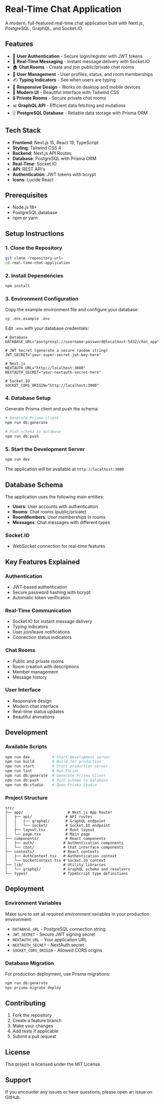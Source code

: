 # Real-Time Chat Application

A modern, full-featured real-time chat application built with Next.js, PostgreSQL, GraphQL, and Socket.IO.

## Features

- 🔐 **User Authentication** - Secure login/register with JWT tokens
- 💬 **Real-Time Messaging** - Instant message delivery with Socket.IO
- 🏠 **Chat Rooms** - Create and join public/private chat rooms
- 👥 **User Management** - User profiles, status, and room memberships
- ✍️ **Typing Indicators** - See when users are typing
- 📱 **Responsive Design** - Works on desktop and mobile devices
- 🎨 **Modern UI** - Beautiful interface with Tailwind CSS
- 🔒 **Private Rooms** - Secure private chat rooms
- 📊 **GraphQL API** - Efficient data fetching and mutations
- 🗄️ **PostgreSQL Database** - Reliable data storage with Prisma ORM

## Tech Stack

- **Frontend**: Next.js 15, React 19, TypeScript
- **Styling**: Tailwind CSS 4
- **Backend**: Next.js API Routes
- **Database**: PostgreSQL with Prisma ORM
- **Real-Time**: Socket.IO
- **API**: REST API's
- **Authentication**: JWT tokens with bcrypt
- **Icons**: Lucide React

## Prerequisites

- Node.js 18+ 
- PostgreSQL database
- npm or yarn

## Setup Instructions

### 1. Clone the Repository

```bash
git clone <repository-url>
cd real-time-chat-application
```

### 2. Install Dependencies

```bash
npm install
```

### 3. Environment Configuration

Copy the example environment file and configure your database:

```bash
cp .env.example .env
```

Edit `.env` with your database credentials:

```env
# Database
DATABASE_URL="postgresql://username:password@localhost:5432/chat_app"

# JWT Secret (generate a secure random string)
JWT_SECRET="your-super-secret-jwt-key-here"

# Next.js
NEXTAUTH_URL="http://localhost:3000"
NEXTAUTH_SECRET="your-nextauth-secret-here"

# Socket.IO
SOCKET_CORS_ORIGIN="http://localhost:3000"
```

### 4. Database Setup

Generate Prisma client and push the schema:

```bash
# Generate Prisma client
npm run db:generate

# Push schema to database
npm run db:push
```

### 5. Start the Development Server

```bash
npm run dev
```

The application will be available at `http://localhost:3000`

## Database Schema

The application uses the following main entities:

- **Users**: User accounts with authentication
- **Rooms**: Chat rooms (public/private)
- **RoomMembers**: User memberships in rooms
- **Messages**: Chat messages with different types

### Socket.IO
- WebSocket connection for real-time features

## Key Features Explained

### Authentication
- JWT-based authentication
- Secure password hashing with bcrypt
- Automatic token verification

### Real-Time Communication
- Socket.IO for instant message delivery
- Typing indicators
- User join/leave notifications
- Connection status indicators

### Chat Rooms
- Public and private rooms
- Room creation with descriptions
- Member management
- Message history

### User Interface
- Responsive design
- Modern chat interface
- Real-time status updates
- Beautiful animations

## Development

### Available Scripts

```bash
npm run dev          # Start development server
npm run build        # Build for production
npm run start        # Start production server
npm run lint         # Run ESLint
npm run db:generate  # Generate Prisma client
npm run db:push      # Push schema to database
npm run db:studio    # Open Prisma Studio
```

### Project Structure

```
src/
├── app/                    # Next.js App Router
│   ├── api/               # API routes
│   │   ├── graphql/       # GraphQL endpoint
│   │   └── socket/        # Socket.IO endpoint
│   ├── layout.tsx         # Root layout
│   └── page.tsx           # Main page
├── components/            # React components
│   ├── auth/             # Authentication components
│   └── chat/             # Chat interface components
├── contexts/             # React contexts
│   ├── AuthContext.tsx   # Authentication context
│   └── SocketContext.tsx # Socket.IO context
├── lib/                  # Utility libraries
│   └── graphql/          # GraphQL schema and resolvers
└── types/                # TypeScript type definitions
```

## Deployment

### Environment Variables

Make sure to set all required environment variables in your production environment:

- `DATABASE_URL` - PostgreSQL connection string
- `JWT_SECRET` - Secure JWT signing secret
- `NEXTAUTH_URL` - Your application URL
- `NEXTAUTH_SECRET` - NextAuth secret
- `SOCKET_CORS_ORIGIN` - Allowed CORS origins

### Database Migration

For production deployment, use Prisma migrations:

```bash
npm run db:generate
npx prisma migrate deploy
```

## Contributing

1. Fork the repository
2. Create a feature branch
3. Make your changes
4. Add tests if applicable
5. Submit a pull request

## License

This project is licensed under the MIT License.

## Support

If you encounter any issues or have questions, please open an issue on GitHub.

